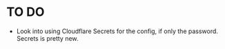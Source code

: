 # TO DO

- Look into using Cloudflare Secrets for the config, if only the password. Secrets is pretty new.
